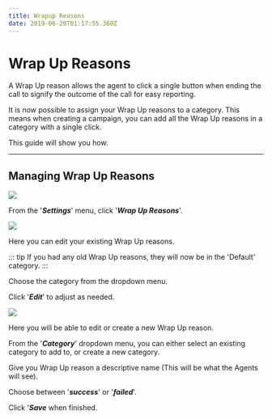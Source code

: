 ```yaml
---
title: Wrapup Reasons
date: 2019-06-20T01:17:55.360Z
---
```

# Wrap Up Reasons

A Wrap Up reason allows the agent to click a single button when ending the call to signify the outcome of the call for easy reporting.

It is now possible to assign your Wrap Up reasons to a category. This means when creating a campaign, you can add all the Wrap Up reasons in a category with a single click.

This guide will show you how.

- - -

## Managing Wrap Up Reasons

![](/images/clouddial_wrapup_1.png)

From the '_**Settings**_' menu, click '_**Wrap Up Reasons**_'.

<img style="width: auto; height: auto;" src="/images/clouddial_wrapup_2.png">

Here you can edit your existing Wrap Up reasons. 

::: tip
If you had any old Wrap Up reasons, they will now be in the 'Default' category.
:::

Choose the category from the dropdown menu.

Click '**_Edit_**' to adjust as needed.

<img style="width: auto; height: auto;" src="/images/clouddial_wrapup_3.png">

Here you will be able to edit or create a new Wrap Up reason.

From the '**_Category_**' dropdown menu, you can either select an existing category to add to, or create a new category.

Give you Wrap Up reason a descriptive name (This will be what the Agents will see).

Choose between '**_success_**' or '**_failed_**'.

Click '**_Save_** when finished.



